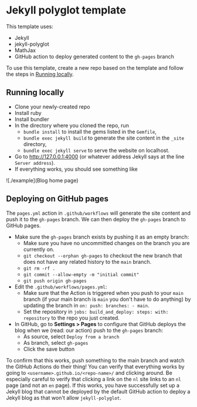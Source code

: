 # Jekyll polyglot template

This template uses:
- Jekyll
- jekyll-polyglot
- MathJax
- GitHub action to deploy generated content to the `gh-pages` branch

To use this template, create a new repo based on the template and follow the steps in [Running locally](#-running-locally).

## Running locally
- Clone your newly-created repo
- Install ruby
- Install bundler
- In the directory where you cloned the repo, run
  - `bundle install` to install the gems listed in the `Gemfile`,
  - `bundle exec jekyll build` to generate the site content in the `_site` directory,
  - `bundle exec jekyll serve` to serve the website on localhost.
- Go to http://127.0.0.1:4000 (or whatever address Jekyll says at the line `Server address`).
- If everything works, you should see something like 

![./example](Blog home page)

## Deploying on GitHub pages
The `pages.yml` action in `.github/workflows` will generate the site content and push it to the `gh-pages` branch. 
We can then deploy the `gh-pages` branch to GitHub pages.

- Make sure the `gh-pages` branch exists by pushing it as an empty branch:
  - Make sure you have no uncommitted changes on the branch you are currently on.
  - `git checkout --orphan gh-pages` to checkout the new branch that does not have any related history to the `main` branch.
  - `git rm -rf .`
  - `git commit --allow-empty -m "initial commit"`
  - `git push origin gh-pages`
- Edit the `.github/workflows/pages.yml`:
  - Make sure that the Action is triggered when you push to your `main` branch (if your main branch is `main` you don't have to do anything) by updating the branch in `on: push: branches: - main`.
  - Set the repository in `jobs: build_and_deploy: steps: with: repository` to the repo you just created.
- In GitHub, go to **Settings > Pages** to configure that GitHub deploys the blog when we (read: our action) push to the `gh-pages` branch:
  - As source, select `Deploy from a branch`
  - As branch, select `gh-pages`
  - Click the save button

To confirm that this works, push something to the main branch and watch the GitHub Actions do their thing!
You can verify that everything works by going to `<username>.github.io/<repo-name>/` and clicking around.
Be especially careful to verify that clicking a link on the `nl` site links to an `nl` page (and not an `en` page). 
If this works, you have successfully set up a Jekyll blog that cannot be deployed by the default GitHub action to deploy a Jekyll blog as that won't allow `jekyll-polyglot`.